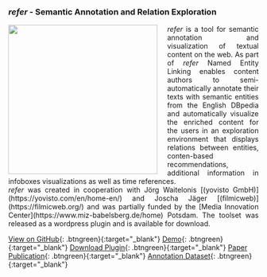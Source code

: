 ### _refer_ - Semantic Annotation and Relation Exploration 
<img align="left" style="margin-right:20px" width="300" height="300" src="ISE-FIZKarlsruhe.github.io/refer_sq.png">
<div style="text-align: justify"><i>refer</i> is a tool for semantic annotation and visualization of textual content on the web. As part of <i>refer</i> Named Entity Linking enables content authors to semi-automatically annotate their texts with semantic entities from the English DBpedia and automatically visualize the enriched content for the users in an exploration environment that displays relations between entities, conten-based recommendations, additional information in infoboxes visualizations as well as time references. <br>
<i>refer</i> was created in cooperation with Jörg Waitelonis [(yovisto GmbH)](https://yovisto.com/en/home-en/) and Joscha Jäger [(filmicweb)](https://filmicweb.org/) and was partially funded by the [Media Innovation Center](https://www.miz-babelsberg.de/home) Potsdam. The toolset was released as a wordpress plugin and is available for download. </div>

[View on GitHub](https://github.com/ISE-FIZKarlsruhe/refer){: .btngreen}{:target="_blank"}
[Demo](http://scihi.org/){: .btngreen}{:target="_blank"}
[Download Plugin](https://github.com/ISE-FIZKarlsruhe/refer/blob/master/refer.zip){: .btngreen}{:target="_blank"}
[Paper Publication](https://www.researchgate.net/publication/306370250_Semantic_Annotation_and_Information_Visualization_for_Blogposts_with_refer){: .btngreen}{:target="_blank"}
[Annotation Dataset](https://www.researchgate.net/publication/306370250_Semantic_Annotation_and_Information_Visualization_for_Blogposts_with_refer){: .btngreen}{:target="_blank"}

